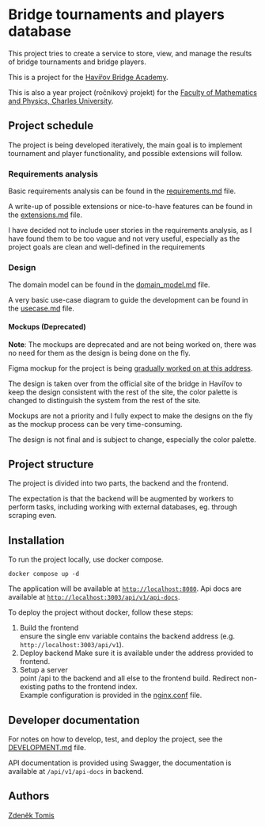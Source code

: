 
# Bridge tournaments and players database

This project tries to create a service to store, view, and manage the results of bridge tournaments and bridge players.

This is a project for the [Havířov Bridge Academy](https://www.bridzhavirov.cz/).

This is also a year project (ročníkový projekt) for the [Faculty of Mathematics and Physics, Charles University](https://www.mff.cuni.cz/en).

## Project schedule

The project is being developed iteratively, the main goal is to implement tournament and player functionality, and possible extensions will follow.

### Requirements analysis

Basic requirements analysis can be found in the [requirements.md](analysis/requirements.md) file.

A write-up of possible extensions or nice-to-have features can be found in the [extensions.md](analysis/extensions.md) file.

I have decided not to include user stories in the requirements analysis, as I have found them to be too vague and not very useful, especially as the project goals are clean and well-defined in the requirements

### Design

The domain model can be found in the [domain_model.md](design/domain_model.md) file.

A very basic use-case diagram to guide the development can be found in the [usecase.md](design/usecase.md) file.

#### Mockups (Deprecated)

**Note**: The mockups are deprecated and are not being worked on, there was no need for them as the design is being done on the fly.

Figma mockup for the project is being [gradually worked on at this address](https://www.figma.com/file/7viqnEaCt7VbuPwxjV9PUJ/matrikabs?node-id=102%3A644&t=disWhiQWDYSMkD8x-1).

The design is taken over from the official site of the bridge in Havířov to keep the design consistent with the rest of the site, the color palette is changed to distinguish the system from the rest of the site.

Mockups are not a priority and I fully expect to make the designs on the fly as the mockup process can be very time-consuming.

The design is not final and is subject to change, especially the color palette.


## Project structure

The project is divided into two parts, the backend and the frontend.

The expectation is that the backend will be augmented by workers to perform tasks, including working with external databases, eg. through scraping even.

## Installation

To run the project locally, use docker compose.

```
docker compose up -d
```

The application will be available at [`http://localhost:8080`](http://localhost:8080). Api docs are available at [`http://localhost:3003/api/v1/api-docs`](http://localhost:3003/api/v1/api-docs).

To deploy the project without docker, follow these steps:

1. Build the frontend  
   ensure the single env variable contains the backend address (e.g. `http://localhost:3003/api/v1`).
2. Deploy backend
   Make sure it is available under the address provided to frontend.
3. Setup a server  
   point /api to the backend and all else to the frontend build. Redirect non-existing paths to the frontend index.  
   Example configuration is provided in the [nginx.conf](deployment/nginx.conf) file.

## Developer documentation

For notes on how to develop, test, and deploy the project, see the [DEVELOPMENT.md](DEVELOPMENT.md) file.

API documentation is provided using Swagger, the documentation is available at `/api/v1/api-docs` in backend.


## Authors 
[Zdeněk Tomis](https://zdenektomis.eu)